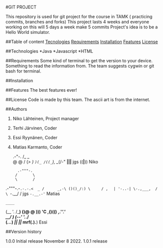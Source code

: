 #GIT PROJECT

This repository is used for git project for the course in TAMK ( practicing commits, branches and forks)
This project lasts 4 weeks and everyone working on this will 5 days a week make 5 commits
Project's idea is to be a Hello World simulator.


##Table of content
[Tecnologies](#tecnologies)
[Requirements](#requirements)
[Installation](#installation)
[Features](#features)
[License](#license)

##Technologies
*Java
*Javascript
*HTML

##Requirements
Some kind of terminal to get the version to your device.
Something to read the information from.
The team suggests cygwin or git bash for terminal.

##Installation

##Features
The best features ever!

##License
Code is made by this team. The ascii art is from the internet.

##Authors

1. Niko Lähteinen, Project manager
2. Terhi Järvinen, Coder
3. Essi Ryynänen, Coder
4. Matias Karmanto, Coder

     .-"-.
    /_ _  \
    \@ @  /
    (_> _)
      `)(_
      /((_`)_,
      \__(/-"
     __|||__
jgs ((__|__))
      Niko 

         .-"""-.
        /       \
        \       /
 .-"""-.-`.-.-.<  _
/      _,-\ ()()_/:)
\     / ,  `     `|
 '-..-| \-.,___,  /
       \ `-.__/  /
  jgs   `-.__.-'`
         Matias

    ____
   (__  '.
    /_____)
   ()@ @ )))
    'C ,()(()
    ,.'_'.' \
 __/ )   (--'
'._./     \
   (_._._._)
    _|| ||_
mrf(__.).__)
    Essi



##Version history

1.0.0 Initial release November 8 2022.
1.0.1 release

